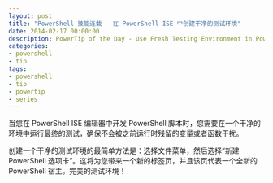 ```yaml
---
layout: post
title: "PowerShell 技能连载 - 在 PowerShell ISE 中创建干净的测试环境"
date: 2014-02-17 00:00:00
description: PowerTip of the Day - Use Fresh Testing Environment in PowerShell ISE
categories:
- powershell
- tip
tags:
- powershell
- tip
- powertip
- series
---
```

当您在 PowerShell ISE 编辑器中开发 PowerShell 脚本时，您需要在一个干净的环境中运行最终的测试，确保不会被之前运行时残留的变量或者函数干扰。

创建一个干净的测试环境的最简单方法是：选择文件菜单，然后选择“新建 PowerShell 选项卡”。这将为您带来一个新的标签页，并且该页代表一个全新的 PowerShell 宿主。完美的测试环境！

<!--本文国际来源：[Use Fresh Testing Environment in PowerShell ISE](http://community.idera.com/powershell/powertips/b/tips/posts/use-fresh-testing-environment-in-powershell-ise)-->

